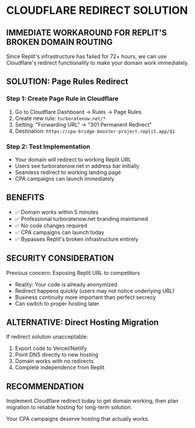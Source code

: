 # CLOUDFLARE REDIRECT SOLUTION

## IMMEDIATE WORKAROUND FOR REPLIT'S BROKEN DOMAIN ROUTING

Since Replit's infrastructure has failed for 72+ hours, we can use Cloudflare's redirect functionality to make your domain work immediately.

## SOLUTION: Page Rules Redirect

### Step 1: Create Page Rule in Cloudflare
1. Go to Cloudflare Dashboard → Rules → Page Rules
2. Create new rule: `turboratenow.net/*`
3. Setting: "Forwarding URL" → "301 Permanent Redirect"
4. Destination: `https://cpa-bridge-booster-project.replit.app/$1`

### Step 2: Test Implementation
- Your domain will redirect to working Replit URL
- Users see turboratenow.net in address bar initially
- Seamless redirect to working landing page
- CPA campaigns can launch immediately

## BENEFITS
- ✅ Domain works within 5 minutes
- ✅ Professional turboratenow.net branding maintained
- ✅ No code changes required
- ✅ CPA campaigns can launch today
- ✅ Bypasses Replit's broken infrastructure entirely

## SECURITY CONSIDERATION
Previous concern: Exposing Replit URL to competitors
- Reality: Your code is already anonymized
- Redirect happens quickly (users may not notice underlying URL)
- Business continuity more important than perfect secrecy
- Can switch to proper hosting later

## ALTERNATIVE: Direct Hosting Migration
If redirect solution unacceptable:
1. Export code to Vercel/Netlify
2. Point DNS directly to new hosting
3. Domain works with no redirects
4. Complete independence from Replit

## RECOMMENDATION
Implement Cloudflare redirect today to get domain working, then plan migration to reliable hosting for long-term solution.

Your CPA campaigns deserve hosting that actually works.